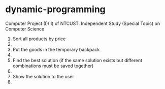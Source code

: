 # dynamic-programming

<p>Computer Project (I)(II) of NTCUST. Independent Study (Special Topic) on Computer Science<p>
<ol>
<li>Sort all products by price<li>
<li>Put the goods in the temporary backpack<li>
<li>Find the best solution (if the same solution exists but different combinations must be saved together)<li>
<li>Show the solution to the user<li>
<ol>
